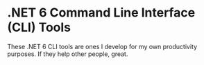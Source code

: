 # .NET 6 Command Line Interface (CLI) Tools
These .NET 6 CLI tools are ones I develop for my own productivity purposes. If they help other people, great.